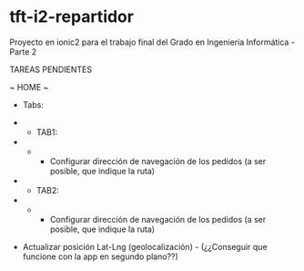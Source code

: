 # tft-i2-repartidor
Proyecto en ionic2 para el trabajo final del Grado en Ingeniería Informática - Parte 2

TAREAS PENDIENTES

~ HOME ~
- Tabs:
- * TAB1:
- * - Configurar dirección de navegación de los pedidos (a ser posible, que indique la ruta)
- * TAB2:
- * - Configurar dirección de navegación de los pedidos (a ser posible, que indique la ruta)

- Actualizar posición Lat-Lng (geolocalización) - (¿¿Conseguir que funcione con la app en segundo plano??)